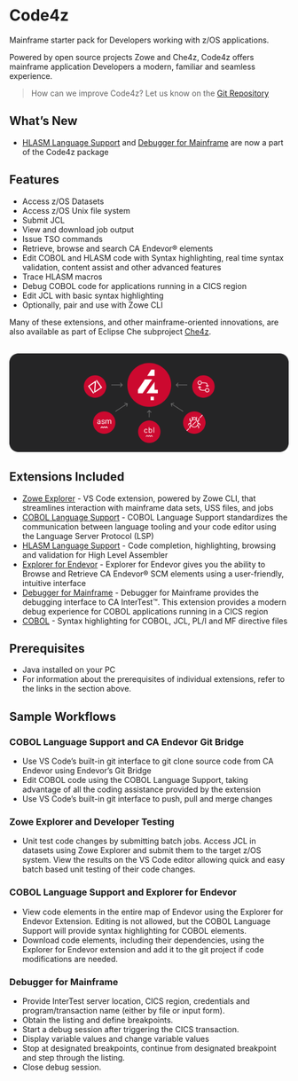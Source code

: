 # Code4z

Mainframe starter pack for Developers working with z/OS applications.

Powered by open source projects Zowe and Che4z, Code4z offers mainframe application Developers a modern, familiar and seamless experience.

> How can we improve Code4z? Let us know on the [Git Repository](https://github.com/BroadcomMFD/code4z/issues)

## What’s New

* [HLASM Language Support](https://marketplace.visualstudio.com/items?itemName=broadcomMFD.hlasm-language-support)  and [Debugger for Mainframe](https://marketplace.visualstudio.com/items?itemName=broadcomMFD.debugger-for-mainframe) are now a part of the Code4z package
## Features

* Access z/OS Datasets
* Access z/OS Unix file system 
* Submit JCL
* View and download job output 
* Issue TSO commands
* Retrieve, browse and search CA Endevor® elements
* Edit COBOL and HLASM code with Syntax highlighting, real time syntax validation, content assist and other advanced features 
* Trace HLASM macros
* Debug COBOL code for applications running in a CICS region
* Edit JCL with basic syntax highlighting
* Optionally, pair and use with Zowe CLI 

Many of these extensions, and other mainframe-oriented innovations, are also available as part of Eclipse Che subproject [Che4z](https://www.eclipse.org/che/docs/che-7/eclipse-che4z/).
<br /><br />
<p align="center">
  <img src="https://raw.githubusercontent.com/BroadcomMFD/code4z/1.1.0/extensions.png" alt="Code4z Extensions"/>
</p>

## Extensions Included

* [Zowe Explorer](https://marketplace.visualstudio.com/items?itemName=Zowe.vscode-extension-for-zowe) - VS Code extension, powered by Zowe CLI, that streamlines interaction with mainframe data sets, USS files, and jobs
* [COBOL Language Support](https://marketplace.visualstudio.com/items?itemName=broadcomMFD.cobol-language-support) - COBOL Language Support standardizes the communication between language tooling and your code editor using the Language Server Protocol (LSP)
* [HLASM Language Support](https://marketplace.visualstudio.com/items?itemName=broadcomMFD.hlasm-language-support) - Code completion, highlighting, browsing and validation for High Level Assembler
* [Explorer for Endevor](https://marketplace.visualstudio.com/items?itemName=broadcomMFD.explorer-for-endevor) - Explorer for Endevor gives you the ability to Browse and Retrieve CA Endevor® SCM elements using a user-friendly, intuitive interface
* [Debugger for Mainframe](https://marketplace.visualstudio.com/items?itemName=broadcomMFD.debugger-for-mainframe) - Debugger for Mainframe provides the debugging interface to CA InterTest™. This extension provides a modern debug experience for COBOL applications running in a CICS region
* [COBOL](https://marketplace.visualstudio.com/items?itemName=bitlang.cobol) - Syntax highlighting for COBOL, JCL, PL/I and MF directive files


## Prerequisites

* Java installed on your PC
* For information about the prerequisites of individual extensions, refer to the links in the section above.

## Sample Workflows

### COBOL Language Support and CA Endevor Git Bridge
* Use VS Code’s built-in git interface to git clone source code from CA Endevor using Endevor’s Git Bridge
* Edit COBOL code using the COBOL Language Support, taking advantage of all the coding assistance provided by the extension
* Use VS Code’s built-in git interface to push, pull and merge changes

### Zowe Explorer and Developer Testing

* Unit test code changes by submitting batch jobs. Access JCL in datasets using Zowe Explorer and submit them to the target z/OS system. View the results on the VS Code editor allowing quick and easy batch based unit testing of their code changes.

### COBOL Language Support and Explorer for Endevor

* View code elements in the entire map of Endevor using the Explorer for Endevor Extension. Editing is not allowed, but the COBOL Language Support will provide syntax highlighting for COBOL elements.
* Download code elements, including their dependencies, using the Explorer for Endevor extension and add it to the git project if code modifications are needed.

### Debugger for Mainframe

* Provide InterTest server location, CICS region, credentials and program/transaction name (either by file or input form).
* Obtain the listing and define breakpoints.
* Start a debug session after triggering the CICS transaction.
* Display variable values and change variable values
* Stop at designated breakpoints, continue from designated breakpoint and step through the listing.
* Close debug session.
